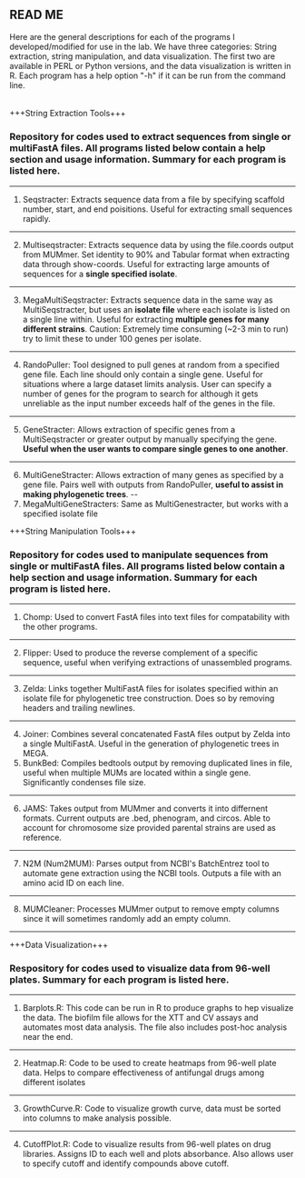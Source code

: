 READ ME
---
Here are the general descriptions for each of the programs I developed/modified for use in the lab. We have three categories: String extraction, string manipulation, and data visualization. The first two are available in PERL or Python versions, and the data visualization is written in R. Each program has a help option "-h" if it can be run from the command line. 



######
+++String Extraction Tools+++
###  Repository for codes used to extract sequences from single or multiFastA files. All programs listed below contain a help section and usage information. Summary for each program is listed here. 


---

1. Seqstracter: Extracts sequence data from a file by specifying scaffold number, start, and end poisitions. Useful for extracting small sequences rapidly.
---

2. Multiseqstracter: Extracts sequence data by using the file.coords output from MUMmer. Set identity to 90% and Tabular format when extracting data through show-coords. Useful for extracting large amounts of sequences for a **single specified isolate**. 
---

3. MegaMultiSeqstracter: Extracts sequence data in the same way as MultiSeqstracter, but uses an **isolate file** where each isolate is listed on a single line within. Useful for extracting **multiple genes for many different strains**. Caution: Extremely time consuming (~2-3 min to run) try to limit these to under 100 genes per isolate. 
---

4. RandoPuller: Tool designed to pull genes at random from a specified gene file. Each line should only contain a single gene. Useful for situations where a large dataset limits analysis. User can specify a number of genes for the program to search for although it gets unreliable as the input number exceeds half of the genes in the file. 
---

5. GeneStracter: Allows extraction of specific genes from a MultiSeqstracter or greater output by manually specifying the gene. **Useful when the user wants to compare single genes to one another**.
---

6. MultiGeneStracter: Allows extraction of many genes as specified by a gene file. Pairs well with outputs from RandoPuller, **useful  to assist in making phylogenetic trees**. 
--
7. MegaMultiGeneStracters: Same as MultiGenestracter, but works with a specified isolate file

+++String Manipulation Tools+++
###  Repository for codes used to manipulate sequences from single or multiFastA files. All programs listed below contain a help section and usage information. Summary for each program is listed here. 
---
1. Chomp: Used to convert FastA files into text files for compatability with the other programs. 
---

2. Flipper: Used to produce the reverse complement of a specific sequence, useful when verifying extractions of unassembled programs. 
---

3. Zelda: Links together MultiFastA files for isolates specified within an isolate file for phylogenetic tree construction.  Does so by removing headers and trailing newlines. 
---

4. Joiner: Combines several  concatenated FastA files output by Zelda into a single MultiFastA. Useful in the generation of phylogenetic trees in MEGA. 
5. BunkBed: Compiles bedtools output by removing duplicated lines in file, useful when multiple MUMs are located within a single gene. Significantly condenses file size. 
---

6. JAMS: Takes output from MUMmer and converts it into differnent formats. Current outputs are .bed, phenogram, and circos. Able to account for chromosome size provided parental strains are used as reference. 
---

7. N2M (Num2MUM): Parses output from NCBI's BatchEntrez tool to automate gene extraction using the NCBI tools. Outputs a file with an amino acid ID on each line. 
---

8. MUMCleaner: Processes MUMmer output to remove empty columns since it will sometimes randomly add an empty column. 
---

+++Data Visualization+++
###  Respository for codes used to visualize data from 96-well plates. Summary for each program is listed here.

---
1. Barplots.R: This code can be run in R to produce graphs to hep visualize the data. The biofilm file allows for the XTT and CV assays and automates most data analysis. The file also includes post-hoc analysis near the end.
---

2. Heatmap.R: Code to be used to create heatmaps from 96-well plate data. Helps to compare effectiveness of antifungal drugs among different isolates
---

3. GrowthCurve.R: Code to visualize growth curve, data must be sorted into columns to make analysis possible. 
---

4. CutoffPlot.R: Code to visualize results from 96-well plates on drug libraries. Assigns ID to each well and plots absorbance. Also allows user to specify cutoff and identify compounds above cutoff. 



